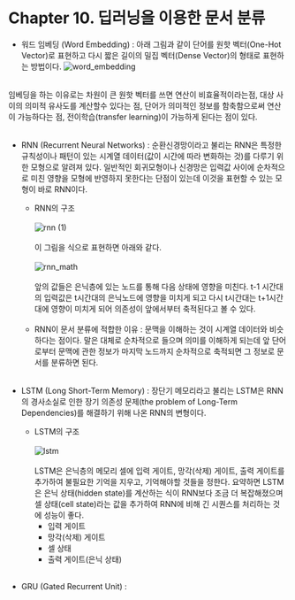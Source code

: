 # Chapter 10. 딥러닝을 이용한 문서 분류

- 워드 임베딩 (Word Embedding) : 아래 그림과 같이 단어를 원핫 벡터(One-Hot Vector)로 표현하고 다시 짧은 길이의 밀집 벡터(Dense Vector)의 형태로 표현하는 방법이다.
![word_embedding](https://user-images.githubusercontent.com/86700191/174529049-709e2782-cee7-4ea8-bc19-1e3a107f4623.jpg)
<br>
임베딩을 하는 이유로는 차원이 큰 원핫 벡터를 쓰면 연산이 비효율적이라는점, 대상 사이의 의미적 유사도를 계산할수 있다는 점, 단어가 의미적인 정보를 함축함으로써 연산이 가능하다는 점, 전이학습(transfer learning)이 가능하게 된다는 점이 있다.
<br><br>

- RNN (Recurrent Neural Networks) : 순환신경망이라고 불리는 RNN은 특정한 규칙성이나 패턴이 있는 시계열 데이터(값이 시간에 따라 변화하는 것)를 다루기 위한 모형으로 알려져 있다. 
일반적인 회귀모형이나 신경망은 입력값 사이에 순차적으로 미친 영향을 모형에 반영하지 못한다는 단점이 있는데 이것을 표현할 수 있는 모형이 바로 RNN이다.
  - RNN의 구조<br><br>
    ![rnn (1)](https://user-images.githubusercontent.com/86700191/174526883-dc1f3220-e39d-4ce3-89e6-29f40053f966.png)
    <br><br>
    이 그림을 식으로 표현하면 아래와 같다.<br><br>
    ![rnn_math](https://user-images.githubusercontent.com/86700191/174527153-07fb45e0-a2a1-4d86-bf32-5091078b8937.PNG)
    <br><br>
    앞의 값들은 은닉층에 있는 노드를 통해 다음 상태에 영향을 미친다. t-1 시간대의 입력값은 t시간대의 은닉노드에 영향을 미치게 되고 다시 t시간대는 t+1시간대에 영향이 미치게 되어 의존성이 앞에서부터 축적된다고 볼 수 있다.
    <br><br>
  - RNN이 문서 분류에 적합한 이유 : 문맥을 이해하는 것이 시계열 데이터와 비슷하다는 점이다. 말은 대체로 순차적으로 들으며 의미를 이해하게 되는데 앞 단어로부터 문맥에 관한 정보가 마지막 노드까지 순차적으로 축적되면 그 정보로 문서를 분류하면 된다.
<br><br>

- LSTM (Long Short-Term Memory) : 장단기 메모리라고 불리는 LSTM은 RNN의 경사소실로 인한 장기 의존성 문제(the problem of Long-Term Dependencies)를 해결하기 위해 나온 RNN의 변형이다.
  - LSTM의 구조<br><br>
  ![lstm](https://user-images.githubusercontent.com/86700191/174530129-b77cd015-58f9-4622-bfd2-2309c44396b1.png)
  <br><br>
   LSTM은 은닉층의 메모리 셀에 입력 게이트, 망각(삭제) 게이트, 출력 게이트를 추가하여 불필요한 기억을 지우고, 기억해야할 것들을 정한다. 요약하면 LSTM은 은닉 상태(hidden state)를 계산하는 식이 RNN보다 조금 더 복잡해졌으며 셀 상태(cell state)라는 값을 추가하여 RNN에 비해 긴 시퀀스를 처리하는 것에 성능이 좋다.
      - 입력 게이트
      - 망각(삭제) 게이트
      - 셀 상태
      - 출력 게이트(은닉 상태)
<br><br>

- GRU (Gated Recurrent Unit) :